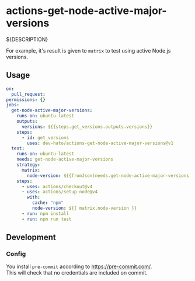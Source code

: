 # actions-get-node-active-major-versions

${DESCRIPTION}

For example, it's result is given to `matrix` to test using active Node.js versions.

## Usage

```yaml
on:
  pull_request:
permissions: {}
jobs:
  get-node-active-major-versions:
    runs-on: ubuntu-latest
    outputs:
      versions: ${{steps.get_versions.outputs.versions}}
    steps:
      - id: get_versions
        uses: dev-hato/actions-get-node-active-major-versions@v1
  test:
    runs-on: ubuntu-latest
    needs: get-node-active-major-versions
    strategy:
      matrix:
        node-version: ${{fromJson(needs.get-node-active-major-versions.outputs.versions)}}
    steps:
      - uses: actions/checkout@v4
      - uses: actions/setup-node@v4
        with:
          cache: "npm"
          node-version: ${{ matrix.node-version }}
      - run: npm install
      - run: npm run test
```

## Development

### Config

You install `pre-commit` according to <https://pre-commit.com/>.  
This will check that no credentials are included on commit.
